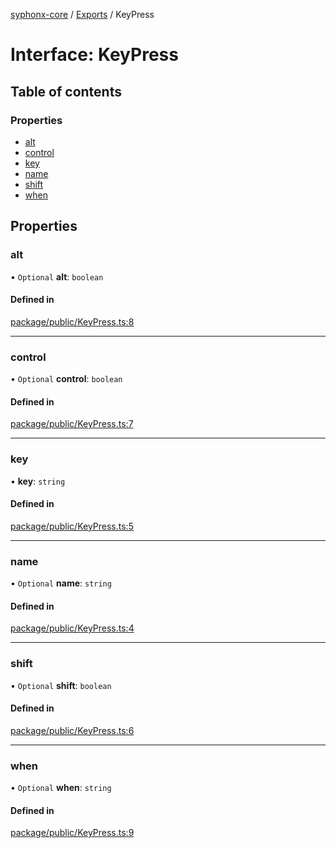 [syphonx-core](../README.md) / [Exports](../modules.md) / KeyPress

# Interface: KeyPress

## Table of contents

### Properties

- [alt](KeyPress.md#alt)
- [control](KeyPress.md#control)
- [key](KeyPress.md#key)
- [name](KeyPress.md#name)
- [shift](KeyPress.md#shift)
- [when](KeyPress.md#when)

## Properties

### alt

• `Optional` **alt**: `boolean`

#### Defined in

[package/public/KeyPress.ts:8](https://github.com/dtempx/syphonx-core/blob/1f6e1bf/package/public/KeyPress.ts#L8)

___

### control

• `Optional` **control**: `boolean`

#### Defined in

[package/public/KeyPress.ts:7](https://github.com/dtempx/syphonx-core/blob/1f6e1bf/package/public/KeyPress.ts#L7)

___

### key

• **key**: `string`

#### Defined in

[package/public/KeyPress.ts:5](https://github.com/dtempx/syphonx-core/blob/1f6e1bf/package/public/KeyPress.ts#L5)

___

### name

• `Optional` **name**: `string`

#### Defined in

[package/public/KeyPress.ts:4](https://github.com/dtempx/syphonx-core/blob/1f6e1bf/package/public/KeyPress.ts#L4)

___

### shift

• `Optional` **shift**: `boolean`

#### Defined in

[package/public/KeyPress.ts:6](https://github.com/dtempx/syphonx-core/blob/1f6e1bf/package/public/KeyPress.ts#L6)

___

### when

• `Optional` **when**: `string`

#### Defined in

[package/public/KeyPress.ts:9](https://github.com/dtempx/syphonx-core/blob/1f6e1bf/package/public/KeyPress.ts#L9)
